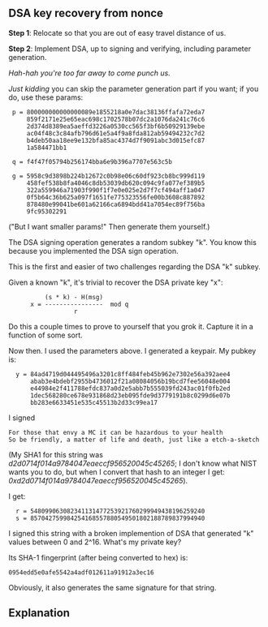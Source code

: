 ## DSA key recovery from nonce

**Step 1**: Relocate so that you are out of easy travel distance of us.

**Step 2**: Implement DSA, up to signing and verifying, including parameter generation.

*Hah-hah you're too far away to come punch us.*

*Just kidding* you can skip the parameter generation part if you want; if you do, use these params:

```
 p = 800000000000000089e1855218a0e7dac38136ffafa72eda7
     859f2171e25e65eac698c1702578b07dc2a1076da241c76c6
     2d374d8389ea5aeffd3226a0530cc565f3bf6b50929139ebe
     ac04f48c3c84afb796d61e5a4f9a8fda812ab59494232c7d2
     b4deb50aa18ee9e132bfa85ac4374d7f9091abc3d015efc87
     1a584471bb1
 
 q = f4f47f05794b256174bba6e9b396a7707e563c5b
 
 g = 5958c9d3898b224b12672c0b98e06c60df923cb8bc999d119
     458fef538b8fa4046c8db53039db620c094c9fa077ef389b5
     322a559946a71903f990f1f7e0e025e2d7f7cf494aff1a047
     0f5b64c36b625a097f1651fe775323556fe00b3608c887892
     878480e99041be601a62166ca6894bdd41a7054ec89f756ba
     9fc95302291
```

("But I want smaller params!" Then generate them yourself.)

The DSA signing operation generates a random subkey "k". You know this because you implemented the DSA sign operation.

This is the first and easier of two challenges regarding the DSA "k" subkey.

Given a known "k", it's trivial to recover the DSA private key "x":

```
          (s * k) - H(msg)
      x = ----------------  mod q
                  r
```

Do this a couple times to prove to yourself that you grok it. Capture it in a function of some sort.

Now then. I used the parameters above. I generated a keypair. My pubkey is:

```
  y = 84ad4719d044495496a3201c8ff484feb45b962e7302e56a392aee4
      abab3e4bdebf2955b4736012f21a08084056b19bcd7fee56048e004
      e44984e2f411788efdc837a0d2e5abb7b555039fd243ac01f0fb2ed
      1dec568280ce678e931868d23eb095fde9d3779191b8c0299d6e07b
      bb283e6633451e535c45513b2d33c99ea17
```

I signed

```
For those that envy a MC it can be hazardous to your health
So be friendly, a matter of life and death, just like a etch-a-sketch
```

(My SHA1 for this string was *d2d0714f014a9784047eaeccf956520045c45265*; I don't know what NIST wants you to do, but when I convert that hash to an integer I get: *0xd2d0714f014a9784047eaeccf956520045c45265*).

I get:

```
  r = 548099063082341131477253921760299949438196259240
  s = 857042759984254168557880549501802188789837994940
```

I signed this string with a broken implemention of DSA that generated "k" values between 0 and 2^16. What's my private key?


Its SHA-1 fingerprint (after being converted to hex) is:

```
0954edd5e0afe5542a4adf012611a91912a3ec16
```

Obviously, it also generates the same signature for that string.

## Explanation


